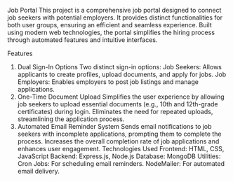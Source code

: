 Job Portal
This project is a comprehensive job portal designed to connect job seekers with potential employers. It provides distinct functionalities for both user groups, ensuring an efficient and seamless experience. Built using modern web technologies, the portal simplifies the hiring process through automated features and intuitive interfaces.

Features
1. Dual Sign-In Options
Two distinct sign-in options:
Job Seekers: Allows applicants to create profiles, upload documents, and apply for jobs.
Job Employers: Enables employers to post job listings and manage applications.
2. One-Time Document Upload
Simplifies the user experience by allowing job seekers to upload essential documents (e.g., 10th and 12th-grade certificates) during login.
Eliminates the need for repeated uploads, streamlining the application process.
3. Automated Email Reminder System
Sends email notifications to job seekers with incomplete applications, prompting them to complete the process.
Increases the overall completion rate of job applications and enhances user engagement.
Technologies Used
Frontend: HTML, CSS, JavaScript
Backend: Express.js, Node.js
Database: MongoDB
Utilities:
Cron Jobs: For scheduling email reminders.
NodeMailer: For automated email delivery.
